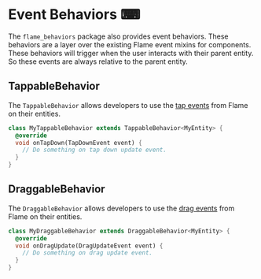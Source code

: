 # Event Behaviors ⌨

The `flame_behaviors` package also provides event behaviors. These behaviors are a layer over the
existing Flame event mixins for components. These behaviors will trigger when the user interacts with their parent entity. So these events are always relative to the parent entity.

## TappableBehavior

The `TappableBehavior` allows developers to use the [tap events][flame_tap_docs] from Flame on their entities.

```dart
class MyTappableBehavior extends TappableBehavior<MyEntity> {
  @override
  void onTapDown(TapDownEvent event) {
    // Do something on tap down update event.
  }
}
```


## DraggableBehavior

The `DraggableBehavior` allows developers to use the [drag events][flame_drag_docs] from Flame on their entities.

```dart
class MyDraggableBehavior extends DraggableBehavior<MyEntity> {
  @override
  void onDragUpdate(DragUpdateEvent event) {
    // Do something on drag update event.
  }
}
```

[flame_drag_docs]: https://docs.flame-engine.org/1.10.0/flame/inputs/drag_events.html
[flame_tap_docs]: https://docs.flame-engine.org/1.10.0/flame/inputs/tap_events.html
